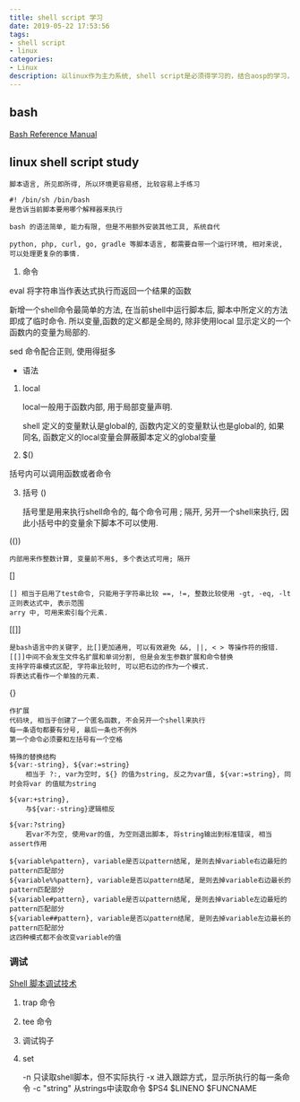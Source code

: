 ```yaml
---
title: shell script 学习
date: 2019-05-22 17:53:56
tags: 
- shell script
- linux
categories: 
- Linux
description: 以linux作为主力系统, shell script是必须得学习的，结合aosp的学习，确实感受到了shell script的威力。 要学习的东西太多了， 东一榔头，西一棒槌，都是半瓢水的水平，慢慢来吧。 
---
```


## bash

[Bash Reference Manual](https://tiswww.case.edu/php/chet/bash/bashref.html)


## linux shell script study

    脚本语言, 所见即所得, 所以环境更容易搭, 比较容易上手练习

    #! /bin/sh /bin/bash
    是告诉当前脚本要用哪个解释器来执行

    bash 的语法简单, 能力有限, 但是不用额外安装其他工具, 系统自代

    python, php, curl, go, gradle 等脚本语言, 都需要自带一个运行环境, 相对来说, 可以处理更复杂的事情. 

1. 命令

eval 将字符串当作表达式执行而返回一个结果的函数

新增一个shell命令最简单的方法, 在当前shell中运行脚本后, 脚本中所定义的方法即成了临时命令. 所以变量,函数的定义都是全局的, 除非使用local 显示定义的一个函数内的变量为局部的.

sed 命令配合正则, 使用得挺多


- 语法

1. local

    local一般用于函数内部, 用于局部变量声明.

    shell 定义的变量默认是global的, 函数内定义的变量默认也是global的, 如果同名, 函数定义的local变量会屏蔽脚本定义的global变量

2. $()

括号内可以调用函数或者命令

3. 括号
()

	括号里是用来执行shell命令的, 每个命令可用 ; 隔开, 另开一个shell来执行, 因此小括号中的变量余下脚本不可以使用.

(())

	内部用来作整数计算, 变量前不用$, 多个表达式可用; 隔开

[] 

	[] 相当于启用了test命令, 只能用于字符串比较 ==, !=, 整数比较使用 -gt, -eq, -lt
	正则表达式中, 表示范围
	arry 中, 可用来索引每个元素. 

[[]]

	是bash语言中的关键字, 比[]更加通用, 可以有效避免 &&, ||, < > 等操作符的报错. 
	[[]]中间不会发生文件名扩展和单词分割, 但是会发生参数扩展和命令替换
	支持字符串模式区配, 字符串比较时, 可以把右边的作为一个模式. 
	将表达式看作一个单独的元素. 

{}

	作扩展
	代码块, 相当于创建了一个匿名函数, 不会另开一个shell来执行
	每一条语句都要有分号, 最后一条也不例外
	第一个命令必须要和左括号有一个空格

	特殊的替换结构
	${var:-string}, ${var:=string}
		相当于 ?:, var为空时, ${} 的值为string, 反之为var值, ${var:=string}, 同时会将var 的值赋为string

	${var:+string}, 
		与${var:-string}逻辑相反

	${var:?string}
		若var不为空, 使用var的值, 为空则退出脚本, 将string输出到标准错误, 相当assert作用

	${variable%pattern}, variable是否以pattern结尾, 是则去掉variable右边最短的pattern匹配部分
	${variable%%pattern}, variable是否以pattern结尾, 是则去掉variable右边最长的pattern匹配部分
	${variable#pattern}, variable是否以pattern结尾, 是则去掉variable左边最短的pattern匹配部分
	${variable##pattern}, variable是否以pattern结尾, 是则去掉variable左边最长的pattern匹配部分
	这四种模式都不会改变variable的值


### 调试

[Shell 脚本调试技术](https://www.ibm.com/developerworks/cn/linux/l-cn-shell-debug/index.html)

1. trap 命令
2. tee 命令
3. 调试钩子
4. set 

	-n 只读取shell脚本，但不实际执行
	-x 进入跟踪方式，显示所执行的每一条命令
	-c "string" 从strings中读取命令
	$PS4 $LINENO $FUNCNAME
